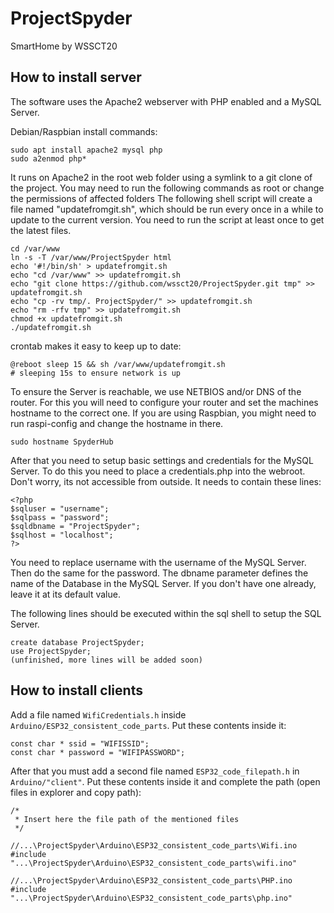 # ProjectSpyder
SmartHome by WSSCT20

## How to install server
The software uses the Apache2 webserver with PHP enabled and a MySQL Server.

Debian/Raspbian install commands:
```
sudo apt install apache2 mysql php
sudo a2enmod php*
```

It runs on Apache2 in the root web folder using a symlink to a git clone of the project.
You may need to run the following commands as root or change the permissions of affected folders
The following shell script will create a file named "updatefromgit.sh", 
which should be run every once in a while to update to the current version.
You need to run the script at least once to get the latest files.
```
cd /var/www
ln -s -T /var/www/ProjectSpyder html
echo '#!/bin/sh' > updatefromgit.sh
echo "cd /var/www" >> updatefromgit.sh
echo "git clone https://github.com/wssct20/ProjectSpyder.git tmp" >> updatefromgit.sh
echo "cp -rv tmp/. ProjectSpyder/" >> updatefromgit.sh
echo "rm -rfv tmp" >> updatefromgit.sh
chmod +x updatefromgit.sh
./updatefromgit.sh
```

crontab makes it easy to keep up to date:
```
@reboot sleep 15 && sh /var/www/updatefromgit.sh
# sleeping 15s to ensure network is up
```

To ensure the Server is reachable, we use NETBIOS and/or DNS of the router.
For this you will need to configure your router and set the machines hostname to the correct one.
If you are using Raspbian, you might need to run raspi-config and change the hostname in there.
```
sudo hostname SpyderHub
```

After that you need to setup basic settings and credentials for the MySQL Server.
To do this you need to place a credentials.php into the webroot. Don't worry, its not accessible from outside.
It needs to contain these lines:
```
<?php
$sqluser = "username";
$sqlpass = "password";
$sqldbname = "ProjectSpyder";
$sqlhost = "localhost";
?>
```
You need to replace username with the username of the MySQL Server. Then do the same for the password.
The dbname parameter defines the name of the Database in the MySQL Server.
If you don't have one already, leave it at its default value.

The following lines should be executed within the sql shell to setup the SQL Server.
```
create database ProjectSpyder;
use ProjectSpyder;
(unfinished, more lines will be added soon)
```

## How to install clients

Add a file named `WifiCredentials.h` inside `Arduino/ESP32_consistent_code_parts`. Put these contents inside it:
```
const char * ssid = "WIFISSID";
const char * password = "WIFIPASSWORD";
```
After that you must add a second file named `ESP32_code_filepath.h` in `Arduino/"client"`. Put these contents inside it and complete the path (open files in explorer and copy path):
```
/*
 * Insert here the file path of the mentioned files
 */

//...\ProjectSpyder\Arduino\ESP32_consistent_code_parts\Wifi.ino
#include "...\ProjectSpyder\Arduino\ESP32_consistent_code_parts\wifi.ino"

//...\ProjectSpyder\Arduino\ESP32_consistent_code_parts\PHP.ino
#include "...\ProjectSpyder\Arduino\ESP32_consistent_code_parts\php.ino"
```
